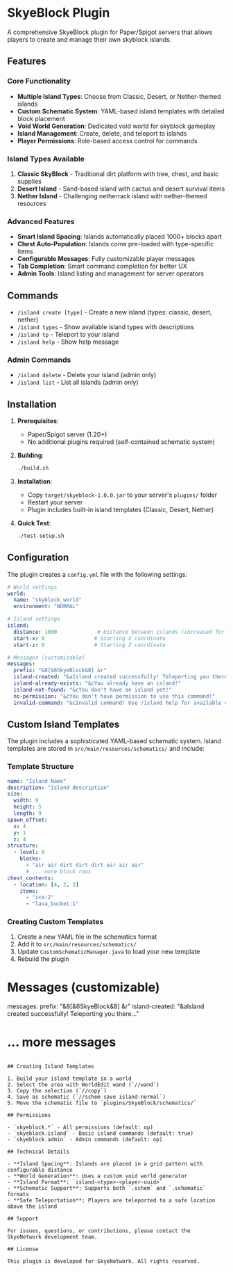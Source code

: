 # SkyeBlock Plugin

A comprehensive SkyeBlock plugin for Paper/Spigot servers that allows players to create and manage their own skyblock islands.

## Features

### Core Functionality
- **Multiple Island Types**: Choose from Classic, Desert, or Nether-themed islands
- **Custom Schematic System**: YAML-based island templates with detailed block placement
- **Void World Generation**: Dedicated void world for skyblock gameplay
- **Island Management**: Create, delete, and teleport to islands
- **Player Permissions**: Role-based access control for commands

### Island Types Available
1. **Classic SkyBlock** - Traditional dirt platform with tree, chest, and basic supplies
2. **Desert Island** - Sand-based island with cactus and desert survival items  
3. **Nether Island** - Challenging netherrack island with nether-themed resources

### Advanced Features
- **Smart Island Spacing**: Islands automatically placed 1000+ blocks apart
- **Chest Auto-Population**: Islands come pre-loaded with type-specific items
- **Configurable Messages**: Fully customizable player messages
- **Tab Completion**: Smart command completion for better UX
- **Admin Tools**: Island listing and management for server operators

## Commands

- `/island create [type]` - Create a new island (types: classic, desert, nether)
- `/island types` - Show available island types with descriptions
- `/island tp` - Teleport to your island
- `/island help` - Show help message

### Admin Commands
- `/island delete` - Delete your island (admin only)
- `/island list` - List all islands (admin only)

## Installation

1. **Prerequisites**:
   - Paper/Spigot server (1.20+)
   - No additional plugins required (self-contained schematic system)

2. **Building**:
   ```bash
   ./build.sh
   ```

3. **Installation**:
   - Copy `target/skyeblock-1.0.0.jar` to your server's `plugins/` folder
   - Restart your server
   - Plugin includes built-in island templates (Classic, Desert, Nether)

4. **Quick Test**:
   ```bash
   ./test-setup.sh
   ```

## Configuration

The plugin creates a `config.yml` file with the following settings:

```yaml
# World settings
world:
  name: "skyblock_world"
  environment: "NORMAL"

# Island settings  
island:
  distance: 1000             # Distance between islands (increased for larger templates)
  start-x: 0                # Starting X coordinate
  start-z: 0                # Starting Z coordinate

# Messages (customizable)
messages:
  prefix: "&8[&6SkyeBlock&8] &r"
  island-created: "&aIsland created successfully! Teleporting you there..."
  island-already-exists: "&cYou already have an island!"
  island-not-found: "&cYou don't have an island yet!"
  no-permission: "&cYou don't have permission to use this command!"
  invalid-command: "&cInvalid command! Use /island help for available commands."
```

## Custom Island Templates

The plugin includes a sophisticated YAML-based schematic system. Island templates are stored in `src/main/resources/schematics/` and include:

### Template Structure
```yaml
name: "Island Name"
description: "Island description"
size:
  width: 9
  height: 5  
  length: 9
spawn_offset:
  x: 4
  y: 1
  z: 4
structure:
  - level: 0
    blocks:
      - "air air dirt dirt dirt air air air"
      # ... more block rows
chest_contents:
  - location: [4, 2, 3]
    items:
      - "ice:2"
      - "lava_bucket:1"
```

### Creating Custom Templates
1. Create a new YAML file in the schematics format
2. Add it to `src/main/resources/schematics/`
3. Update `CustomSchematicManager.java` to load your new template
4. Rebuild the plugin

# Messages (customizable)
messages:
  prefix: "&8[&6SkyeBlock&8] &r"
  island-created: "&aIsland created successfully! Teleporting you there..."
  # ... more messages
```

## Creating Island Templates

1. Build your island template in a world
2. Select the area with WorldEdit wand (`//wand`)
3. Copy the selection (`//copy`)
4. Save as schematic (`//schem save island-normal`)
5. Move the schematic file to `plugins/SkyeBlock/schematics/`

## Permissions

- `skyeblock.*` - All permissions (default: op)
- `skyeblock.island` - Basic island commands (default: true)
- `skyeblock.admin` - Admin commands (default: op)

## Technical Details

- **Island Spacing**: Islands are placed in a grid pattern with configurable distance
- **World Generation**: Uses a custom void world generator
- **Island Format**: `island-<type>-<player-uuid>`
- **Schematic Support**: Supports both `.schem` and `.schematic` formats
- **Safe Teleportation**: Players are teleported to a safe location above the island

## Support

For issues, questions, or contributions, please contact the SkyeNetwork development team.

## License

This plugin is developed for SkyeNetwork. All rights reserved.
